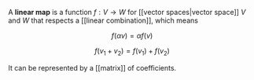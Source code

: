 A **linear map** is a function $f: V \to W$ for [[vector spaces|vector space]] $V$ and $W$ that respects a [[linear combination]], which means

$$
f(\alpha v) = \alpha f(v)
$$

$$
f(v_1+v_2) = f(v_1) + f(v_2)
$$

It can be represented by a [[matrix]] of coefficients.